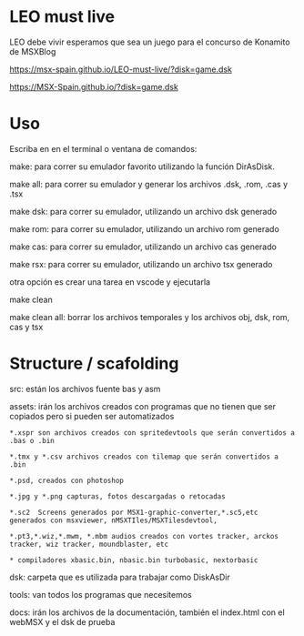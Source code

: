 
# LEO must live

LEO debe vivir esperamos que sea un juego para el concurso de Konamito de MSXBlog

https://msx-spain.github.io/LEO-must-live/?disk=game.dsk

https://MSX-Spain.github.io/?disk=game.dsk


# Uso

Escriba en en el terminal o ventana de comandos:

make: para correr su emulador favorito utilizando la función DirAsDisk.

make all: para correr su emulador y generar los archivos .dsk, .rom, .cas y .tsx

make dsk: para correr su emulador, utilizando un archivo dsk generado

make rom: para correr su emulador, utilizando un archivo rom generado

make cas: para correr su emulador, utilizando un archivo cas generado

make rsx: para correr su emulador, utilizando un archivo tsx generado

otra opción es crear una tarea en vscode y ejecutarla


make clean

make clean all: borrar los archivos temporales y los archivos obj, dsk, rom, cas y tsx


# Structure / scafolding

src: están los archivos fuente bas y asm

assets: irán los archivos creados con programas que no tienen que ser copiados pero si pueden ser automatizados

    *.xspr son archivos creados con spritedevtools que serán convertidos a .bas o .bin

    *.tmx y *.csv archivos creados con tilemap que serán convertidos a .bin

    *.psd, creados con photoshop

    *.jpg y *.png capturas, fotos descargadas o retocadas

    *.sc2  Screens generados por MSX1-graphic-converter,*.sc5,etc generados con msxviewer, nMSXTIles/MSXTilesdevtool, 

    *.pt3,*.wiz,*.mwm, *.mbm audios creados con vortes tracker, arckos tracker, wiz tracker, moundblaster, etc 

    * compiladores xbasic.bin, nbasic.bin turbobasic, nextorbasic

dsk: carpeta que es utilizada para trabajar como DiskAsDir

tools: van todos los programas que necesitemos

docs: irán los archivos de la documentación, también el index.html con el webMSX y el dsk de prueba

